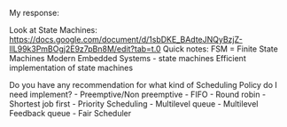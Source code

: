 My response:

Look at State Machines:
https://docs.google.com/document/d/1sbDKE_BAdteJNQyBzjZ-llL99k3PmBOgj2E9z7pBn8M/edit?tab=t.0
Quick notes:
FSM = Finite State Machines
Modern Embedded Systems - state machines
Efficient implementation of state machines

Do you have any recommendation for what kind of Scheduling Policy do I need implement? 
	-	Preemptive/Non preemptive
	-	FIFO
	-	Round robin 
	-	Shortest job first
	-	Priority Scheduling
	-	Multilevel queue
	-	Multilevel Feedback queue
	-	Fair Scheduler
